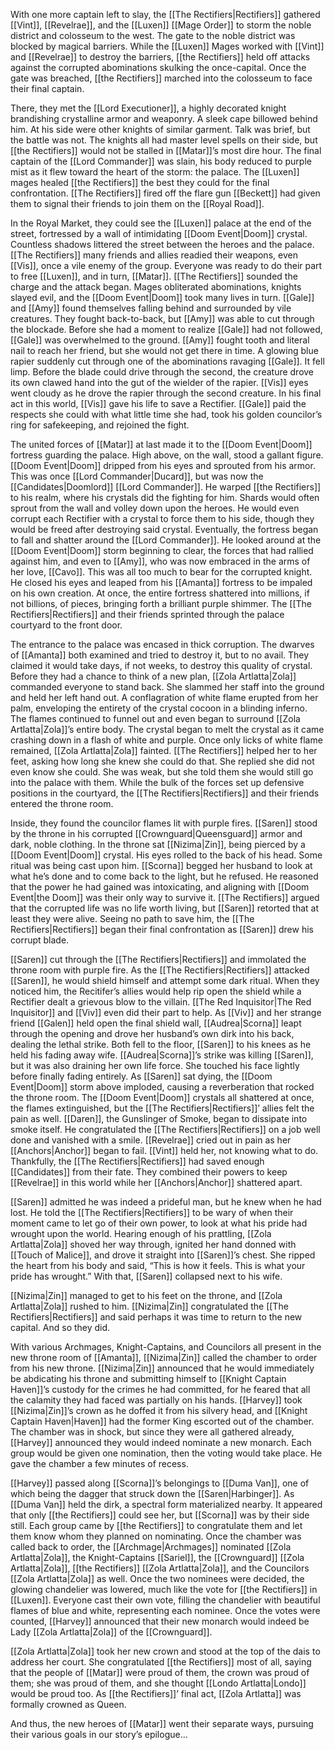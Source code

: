 With one more captain left to slay, the [[The Rectifiers|Rectifiers]] gathered [[Vint]], [[Revelrae]], and the [[Luxen]] [[Mage Order]] to storm the noble district and colosseum to the west. The gate to the noble district was blocked by magical barriers. While the [[Luxen]] Mages worked with [[Vint]] and [[Revelrae]] to destroy the barriers, [[the Rectifiers]] held off attacks against the corrupted abominations skulking the once-capital. Once the gate was breached, [[the Rectifiers]] marched into the colosseum to face their final captain.

There, they met the [[Lord Executioner]], a highly decorated knight brandishing crystalline armor and weaponry. A sleek cape billowed behind him. At his side were other knights of similar garment. Talk was brief, but the battle was not. The knights all had master level spells on their side, but [[the Rectifiers]] would not be stalled in [[Matar]]’s most dire hour. The final captain of the [[Lord Commander]] was slain, his body reduced to purple mist as it flew toward the heart of the storm: the palace. The [[Luxen]] mages healed [[the Rectifiers]] the best they could for the final confrontation. [[The Rectifiers]] fired off the flare gun [[Beckett]] had given them to signal their friends to join them on the [[Royal Road]]. 

In the Royal Market, they could see the [[Luxen]] palace at the end of the street, fortressed by a wall of intimidating [[Doom Event|Doom]] crystal. Countless shadows littered the street between the heroes and the palace. [[The Rectifiers]] many friends and allies readied their weapons, even [[Vis]], once a vile enemy of the group. Everyone was ready to do their part to free [[Luxen]], and in turn, [[Matar]]. [[The Rectifiers]] sounded the charge and the attack began. Mages obliterated abominations, knights slayed evil, and the [[Doom Event|Doom]] took many lives in turn. [[Gale]] and [[Amy]] found themselves falling behind and surrounded by vile creatures. They fought back-to-back, but [[Amy]] was able to cut through the blockade. Before she had a moment to realize [[Gale]] had not followed, [[Gale]] was overwhelmed to the ground. [[Amy]] fought tooth and literal nail to reach her friend, but she would not get there in time. A glowing blue rapier suddenly cut through one of the abominations ravaging [[Gale]]. It fell limp. Before the blade could drive through the second, the creature drove its own clawed hand into the gut of the wielder of the rapier. [[Vis]] eyes went cloudy as he drove the rapier through the second creature. In his final act in this world, [[Vis]] gave his life to save a Rectifier. [[Gale]] paid the respects she could with what little time she had, took his golden councilor’s ring for safekeeping, and rejoined the fight.

The united forces of [[Matar]] at last made it to the [[Doom Event|Doom]] fortress guarding the palace. High above, on the wall, stood a gallant figure. [[Doom Event|Doom]] dripped from his eyes and sprouted from his armor. This was once [[Lord Commander|Ducard]], but was now the [[Candidates|Doomlord]] [[Lord Commander]]. He warped [[the Rectifiers]] to his realm, where his crystals did the fighting for him. Shards would often sprout from the wall and volley down upon the heroes. He would even corrupt each Rectifier with a crystal to force them to his side, though they would be freed after destroying said crystal. Eventually, the fortress began to fall and shatter around the [[Lord Commander]]. He looked around at the [[Doom Event|Doom]] storm beginning to clear, the forces that had rallied against him, and even to [[Amy]], who was now embraced in the arms of her love, [[Cavo]]. This was all too much to bear for the corrupted knight. He closed his eyes and leaped from his [[Amanta]] fortress to be impaled on his own creation. At once, the entire fortress shattered into millions, if not billions, of pieces, bringing forth a brilliant purple shimmer. The [[The Rectifiers|Rectifiers]] and their friends sprinted through the palace courtyard to the front door. 

The entrance to the palace was encased in thick corruption. The dwarves of [[Amanta]] both examined and tried to destroy it, but to no avail. They claimed it would take days, if not weeks, to destroy this quality of crystal. Before they had a chance to think of a new plan, [[Zola Artlatta|Zola]] commanded everyone to stand back. She slammed her staff into the ground and held her left hand out. A conflagration of white flame erupted from her palm, enveloping the entirety of the crystal cocoon in a blinding inferno. The flames continued to funnel out and even began to surround [[Zola Artlatta|Zola]]’s entire body. The crystal began to melt the crystal as it came crashing down in a flash of white and purple. Once only licks of white flame remained, [[Zola Artlatta|Zola]] fainted. [[The Rectifiers]] helped her to her feet, asking how long she knew she could do that. She replied she did not even know she could. She was weak, but she told them she would still go into the palace with them. While the bulk of the forces set up defensive positions in the courtyard, the [[The Rectifiers|Rectifiers]] and their friends entered the throne room.

Inside, they found the councilor flames lit with purple fires. [[Saren]] stood by the throne in his corrupted [[Crownguard|Queensguard]] armor and dark, noble clothing. In the throne sat [[Nizima|Zin]], being pierced by a [[Doom Event|Doom]] crystal. His eyes rolled to the back of his head. Some ritual was being cast upon him. [[Scorna]] begged her husband to look at what he’s done and to come back to the light, but he refused. He reasoned that the power he had gained was intoxicating, and aligning with [[Doom Event|the Doom]] was their only way to survive it. [[The Rectifiers]] argued that the corrupted life was no life worth living, but [[Saren]] retorted that at least they were alive. Seeing no path to save him, the [[The Rectifiers|Rectifiers]] began their final confrontation as [[Saren]] drew his corrupt blade. 

[[Saren]] cut through the [[The Rectifiers|Rectifiers]] and immolated the throne room with purple fire. As the [[The Rectifiers|Rectifiers]] attacked [[Saren]], he would shield himself and attempt some dark ritual. When they noticed him, the Recitifer’s allies would help rip open the shield while a Rectifier dealt a grievous blow to the villain. [[The Red Inquisitor|The Red Inquisitor]] and [[Viv]] even did their part to help. As [[Viv]] and her strange friend [[Galen]] held open the final shield wall, [[Audrea|Scorna]] leapt through the opening and drove her husband’s own dirk into his back, dealing the lethal strike. Both fell to the floor, [[Saren]] to his knees as he held his fading away wife. [[Audrea|Scorna]]’s strike was killing [[Saren]], but it was also draining her own life force. She touched his face lightly before finally fading entirely. As [[Saren]] sat dying, the [[Doom Event|Doom]] storm above imploded, causing a reverberation that rocked the throne room. The [[Doom Event|Doom]] crystals all shattered at once, the flames extinguished, but the [[The Rectifiers|Rectifiers]]’ allies felt the pain as well. [[Daren]], the Gunslinger of Smoke, began to dissipate into smoke itself. He congratulated the [[The Rectifiers|Rectifiers]] on a job well done and vanished with a smile. [[Revelrae]] cried out in pain as her [[Anchors|Anchor]] began to fail. [[Vint]] held her, not knowing what to do. Thankfully, the [[The Rectifiers|Rectifiers]] had saved enough [[Candidates]] from their fate. They combined their powers to keep [[Revelrae]] in this world while her [[Anchors|Anchor]] shattered apart. 

[[Saren]] admitted he was indeed a prideful man, but he knew when he had lost. He told the [[The Rectifiers|Rectifiers]] to be wary of when their moment came to let go of their own power, to look at what his pride had wrought upon the world. Hearing enough of his prattling, [[Zola Artlatta|Zola]] shoved her way through, ignited her hand donned with [[Touch of Malice]], and drove it straight into [[Saren]]’s chest. She ripped the heart from his body and said, “This is how it feels. This is what your pride has wrought.” With that, [[Saren]] collapsed next to his wife. 

[[Nizima|Zin]] managed to get to his feet on the throne, and [[Zola Artlatta|Zola]] rushed to him. [[Nizima|Zin]] congratulated the [[The Rectifiers|Rectifiers]] and said perhaps it was time to return to the new capital. And so they did.

With various Archmages, Knight-Captains, and Councilors all present in the new throne room of [[Amanta]], [[Nizima|Zin]] called the chamber to order from his new throne. [[Nizima|Zin]] announced that he would immediately be abdicating his throne and submitting himself to [[Knight Captain Haven]]’s custody for the crimes he had committed, for he feared that all the calamity they had faced was partially on his hands. [[Harvey]] took [[Nizima|Zin]]’s crown as he doffed it from his silvery head, and [[Knight Captain Haven|Haven]] had the former King escorted out of the chamber. The chamber was in shock, but since they were all gathered already, [[Harvey]] announced they would indeed nominate a new monarch. Each group would be given one nomination, then the voting would take place. He gave the chamber a few minutes of recess.

[[Harvey]] passed along [[Scorna]]’s belongings to [[Duma Van]], one of which being the dagger that struck down the [[Saren|Harbinger]]. As [[Duma Van]] held the dirk, a spectral form materialized nearby. It appeared that only [[the Rectifiers]] could see her, but [[Scorna]] was by their side still. Each group came by [[the Rectifiers]] to congratulate them and let them know whom they planned on nominating. Once the chamber was called back to order, the [[Archmage|Archmages]] nominated [[Zola Artlatta|Zola]], the Knight-Captains [[Sariel]], the [[Crownguard]] [[Zola Artlatta|Zola]], [[the Rectifiers]] [[Zola Artlatta|Zola]], and the Councilors [[Zola Artlatta|Zola]] as well. Once the two nominees were decided, the glowing chandelier was lowered, much like the vote for [[the Rectifiers]] in [[Luxen]]. Everyone cast their own vote, filling the chandelier with beautiful flames of blue and white, representing each nominee. Once the votes were counted, [[Harvey]] announced that their new monarch would indeed be Lady [[Zola Artlatta|Zola]] of the [[Crownguard]]. 

[[Zola Artlatta|Zola]] took her new crown and stood at the top of the dais to address her court. She congratulated [[the Rectifiers]] most of all, saying that the people of [[Matar]] were proud of them, the crown was proud of them; she was proud of them, and she thought [[Londo Artlatta|Londo]] would be proud too. As [[the Rectifiers]]’ final act, [[Zola Artlatta]] was formally crowned as Queen. 

And thus, the new heroes of [[Matar]] went their separate ways, pursuing their various goals in our story’s epilogue...